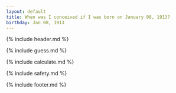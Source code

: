 ```yaml
---
layout: default
title: When was I conceived if I was born on January 08, 1913?
birthday: Jan 08, 1913
---
```


{% include header.md %}

{% include guess.md %}

{% include calculate.md %}

{% include safety.md %}

{% include footer.md %}



